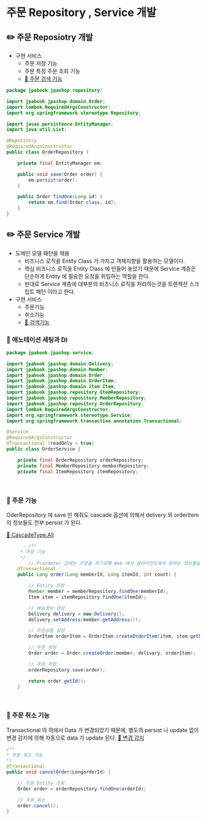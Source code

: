# 주문 Repository , Service 개발

## ✏️ 주문 Reposiotry 개발

- 구현 서비스
    - 주문 저장 기능
    - 주문 특정 주문 조회 기능
    - [🔗 주문 검색 기능](https://github.com/choideakook/TIL/blob/main/Spring/3%20JPA%20활용1/3%20Application%20개발/230108%203%20주문%20검색%20기능.md)

```java
package jpabook.jpashop.repository;

import jpabook.jpashop.domain.Order;
import lombok.RequiredArgsConstructor;
import org.springframework.stereotype.Repository;

import javax.persistence.EntityManager;
import java.util.List;

@Repository
@RequiredArgsConstructor
public class OrderRepository {

    private final EntityManager em;

    public void save(Order order) {
        em.persist(order);
    }

    public Order findOne(Long id) {
        return em.find(Order.class, id);
    }
}
```

## ✏️ 주문 Service 개발

- 도메인 모델 패턴을 채용
    - 비즈니스 로직을 Entity Class 가 가지고 객체지향을 활용하는 모델이다.
    - 핵심 비즈니스 로직을 Entity Class 에 만들어 놓았기 때문에 Service 계층은 단순하게 Entity 에 필요한 요청을 위임하는 역할을 한다.
    - 반대로 Service 계층에 대부분의 비즈니스 로직을 처리하는것을 트렌젝션 스크립트 패턴 이라고 한다.
- 구현 서비스
    - 주문기능
    - 취소기능
    - [🔗 검색기능](https://github.com/choideakook/TIL/blob/main/Spring/3%20JPA%20활용1/3%20Application%20개발/230108%203%20주문%20검색%20기능.md)

### 📍 애노테이션 세팅과 DI

```java
package jpabook.jpashop.service;

import jpabook.jpashop.domain.Delivery;
import jpabook.jpashop.domain.Member;
import jpabook.jpashop.domain.Order;
import jpabook.jpashop.domain.OrderItem;
import jpabook.jpashop.domain.item.Item;
import jpabook.jpashop.repository.ItemRepository;
import jpabook.jpashop.repository.MemberRepository;
import jpabook.jpashop.repository.OrderRepository;
import lombok.RequiredArgsConstructor;
import org.springframework.stereotype.Service;
import org.springframework.transaction.annotation.Transactional;

@Service
@RequiredArgsConstructor
@Transactional (readOnly = true)
public class OrderService {

    private final OrderRepository orderRepository;
    private final MemberRepository memberRepository;
    private final ItemRepository itemRepository;
```

<br>

### 📍 주문 기능

OderRepository 에 save 만 해줘도 cascade 옵션에 의해서 delivery 와 orderItem 의 정보들도 전부 persist 가 된다.

[🔗 CascadeType.All](https://github.com/choideakook/TIL/blob/main/Spring/3%20JPA%20활용1/2%20도메인%20분석%20설계/230105%202%20Entity%20설계의%20주의점.md)

```java
		/**
     * 주문 기능
     */
		// Prarmeter 값에는 주문을 하기위해 Web 에서 클라이언트에게 원하는 정보들을 넣어준다.
    @Transactional
    public Long order(Long memberId, Long itemId, int count) {

        // Entity 조회
        Member member = memberRepository.findOne(memberId);
        Item item = itemRepository.findOne(itemId);

        // 배송정보 생성
        Delivery delivery = new Delivery();
        delivery.setAddress(member.getAddress());

        // 주문상품 생성
        OrderItem orderItem = OrderItem.createOrderItem(item, item.getPrice(), count);

        // 주문 생성
        Order order = Order.createOrder(member, delivery, orderItem);

        // 주문 저장
        orderRepository.save(order);

        return order.getId();
    }
```

<br>

### 📍 주문 취소 기능
Transactional 의 하에서 Data 가 변경되었기 때문에,
별도의 persist 나 update 없이 변경 감지에 의해 자동으로 data 가 update 된다.
[🔗 변경 감지](https://github.com/choideakook/TIL/blob/main/Spring/3%20JPA%20활용1/4%20Web%20계층%20개발/230109%207%20변경%20감지와%20병합%20(Dirty%20Checking%20%26%20Merge).md)

```java
/**
* 주문 취소 기능
*/
@Transactional
public void cancelOrder(LongorderId) {

    // 주문 Entity 조회
    Order order = orderRepository.findOne(orderId);

    // 주문 취소
    order.cancel();
}
```
